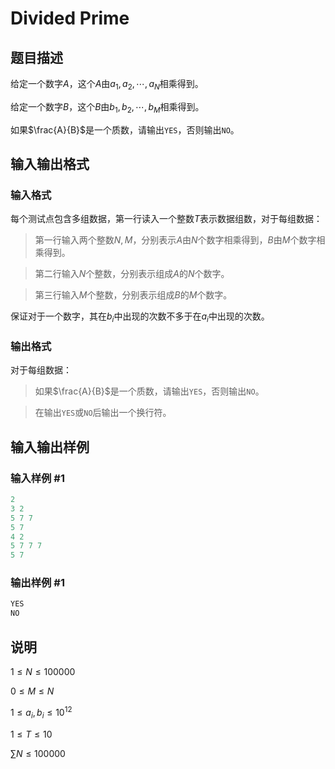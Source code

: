 # Divided Prime

## 题目描述

给定一个数字$A$，这个$A$由$a_1,a_2,\cdots,a_N$相乘得到。

给定一个数字$B$，这个$B$由$b_1,b_2,\cdots,b_M$相乘得到。

如果$\frac{A}{B}$是一个质数，请输出`YES`，否则输出`NO`。

## 输入输出格式

### 输入格式

每个测试点包含多组数据，第一行读入一个整数$T$表示数据组数，对于每组数据：

> 第一行输入两个整数$N,M$，分别表示$A$由$N$个数字相乘得到，$B$由$M$个数字相乘得到。

> 第二行输入$N$个整数，分别表示组成$A$的$N$个数字。

> 第三行输入$M$个整数，分别表示组成$B$的$M$个数字。

保证对于一个数字，其在${b_i}$中出现的次数不多于在${a_i}$中出现的次数。

### 输出格式

对于每组数据：

> 如果$\frac{A}{B}$是一个质数，请输出`YES`，否则输出`NO`。

> 在输出`YES`或`NO`后输出一个换行符。

## 输入输出样例

### 输入样例 #1

```cpp
2
3 2
5 7 7
5 7
4 2
5 7 7 7
5 7
```


### 输出样例 #1

```cpp
YES
NO
```


## 说明

$1 \le N \le 100000$

$0 \le M \le N$

$1 \le a_i,b_i \le 10^{12}$

$1 \le T \le 10$

$\sum N \le 100000$

